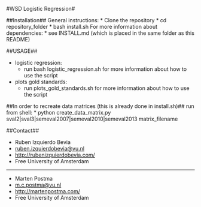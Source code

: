 #WSD Logistic Regression#

##Installation##
General instructions:
    * Clone the repository
    * cd repository_folder
    * bash install.sh
For more information about dependencies:
    * see INSTALL.md (which is placed in the same folder as this README)

##USAGE##
* logistic regression:
    * run bash logistic_regression.sh for more information about how to use the script
* plots gold standards:
    * run plots_gold_standards.sh for more information about how to use the script

##In order to recreate data matrices (this is already done in install.sh)##
run from shell:
    * python create_data_matrix.py sval2|sval3|semeval2007|semeval2010|semeval2013 matrix_filename

##Contact##
* Ruben Izquierdo Bevia
* ruben.izquierdobevia@vu.nl
* http://rubenizquierdobevia.com/
* Free University of Amsterdam

***

* Marten Postma
* m.c.postma@vu.nl
* http://martenpostma.com/
* Free University of Amsterdam
